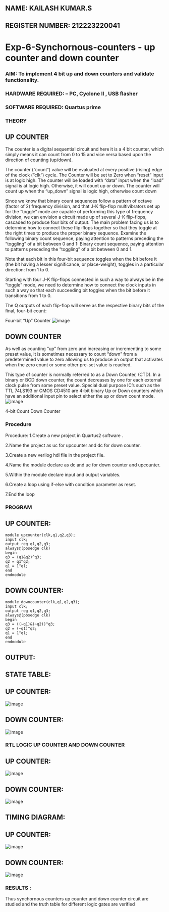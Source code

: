 ## NAME: KAILASH KUMAR.S
## REGISTER NUMBER: 212223220041
# Exp-6-Synchornous-counters - up counter and down counter 
### AIM: To implement 4 bit up and down counters and validate  functionality.
### HARDWARE REQUIRED:  – PC, Cyclone II , USB flasher
### SOFTWARE REQUIRED:   Quartus prime
### THEORY 
## UP COUNTER 
The counter is a digital sequential circuit and here it is a 4 bit counter, which simply means it can count from 0 to 15 and vice versa based upon the direction of counting (up/down). 

The counter (“count“) value will be evaluated at every positive (rising) edge of the clock (“clk“) cycle.
The Counter will be set to Zero when “reset” input is at logic high.
The counter will be loaded with “data” input when the “load” signal is at logic high. Otherwise, it will count up or down.
The counter will count up when the “up_down” signal is logic high, otherwise count down

Since we know that binary count sequences follow a pattern of octave (factor of 2) frequency division, and that J-K flip-flop multivibrators set up for the “toggle” mode are capable of performing this type of frequency division, we can envision a circuit made up of several J-K flip-flops, cascaded to produce four bits of output.
The main problem facing us is to determine how to connect these flip-flops together so that they toggle at the right times to produce the proper binary sequence.
Examine the following binary count sequence, paying attention to patterns preceding the “toggling” of a bit between 0 and 1:
Binary count sequence, paying attention to patterns preceding the “toggling” of a bit between 0 and 1.

Note that each bit in this four-bit sequence toggles when the bit before it (the bit having a lesser significance, or place-weight), toggles in a particular direction: from 1 to 0.



 
 

Starting with four J-K flip-flops connected in such a way to always be in the “toggle” mode, we need to determine how to connect the clock inputs in such a way so that each succeeding bit toggles when the bit before it transitions from 1 to 0.

The Q outputs of each flip-flop will serve as the respective binary bits of the final, four-bit count:

 
 

Four-bit “Up” Counter
![image](https://user-images.githubusercontent.com/36288975/169644758-b2f4339d-9532-40c5-af40-8f4f8c942e2c.png)



## DOWN COUNTER 

As well as counting “up” from zero and increasing or incrementing to some preset value, it is sometimes necessary to count “down” from a predetermined value to zero allowing us to produce an output that activates when the zero count or some other pre-set value is reached.

This type of counter is normally referred to as a Down Counter, (CTD). In a binary or BCD down counter, the count decreases by one for each external clock pulse from some preset value. Special dual purpose IC’s such as the TTL 74LS193 or CMOS CD4510 are 4-bit binary Up or Down counters which have an additional input pin to select either the up or down count mode.
![image](https://user-images.githubusercontent.com/36288975/169644844-1a14e123-7228-4ed8-81a9-eb937dff4ac8.png)


4-bit Count Down Counter
### Procedure
Procedure:
1.Create a new project in Quartus2 software .

2.Name the project as uc for upcounter and dc for down counter.

3.Create a new verilog hdl file in the project file. 


4.Name the module declare as dc and uc for down counter and upcounter.

5.Within the module declare input and output variables.

6.Create a loop using if-else with condition parameter as reset.

7.End the loop

### PROGRAM 
## UP COUNTER:
```
module upcounter(clk,q1,q2,q3);
input clk;
output reg q1,q2,q3;
always@(posedge clk)
begin
q3 = (q1&q2)^q3;
q2 = q1^q2;
q1 = 1^q1;
end
endmodule
```
## DOWN COUNTER:
```
module downcounter(clk,q1,q2,q3);
input clk;
output reg q1,q2,q3;
always@(posedge clk)
begin
q3 = ((~q1)&(~q2))^q3;
q2 = (~q1)^q2;
q1 = 1^q1;
end
endmodule
```
## OUTPUT:
## STATE TABLE:
## UP COUNTER:
![image](https://github.com/kailash2506/Exp-7-Synchornous-counters-/assets/149034874/6d909b0e-f3e8-40cd-8ed1-9c8fb8748553)
## DOWN COUNTER:
![image](https://github.com/kailash2506/Exp-7-Synchornous-counters-/assets/149034874/3fe5e0b9-87e9-41d8-8581-e5ae25ff8876)


### RTL LOGIC UP COUNTER AND DOWN COUNTER  
## UP COUNTER:

![image](https://github.com/kailash2506/Exp-7-Synchornous-counters-/assets/149034874/1e48d04f-c162-470a-8ea6-03d808dcbf98)

## DOWN COUNTER:

![image](https://github.com/kailash2506/Exp-7-Synchornous-counters-/assets/149034874/1b13e08e-cc15-41b8-a6f9-76156a80a6c5)

## TIMING DIAGRAM:
## UP COUNTER:

![image](https://github.com/kailash2506/Exp-7-Synchornous-counters-/assets/149034874/d7d7d09b-6228-4ebd-beeb-f03eb0eb0718)

## DOWN COUNTER:

![image](https://github.com/kailash2506/Exp-7-Synchornous-counters-/assets/149034874/dd347a83-bbbd-45f4-8359-a19403daf42d)

### RESULTS :
Thus synchornous counters up counter and down counter circuit are studied and the truth table for different logic gates are
verified
